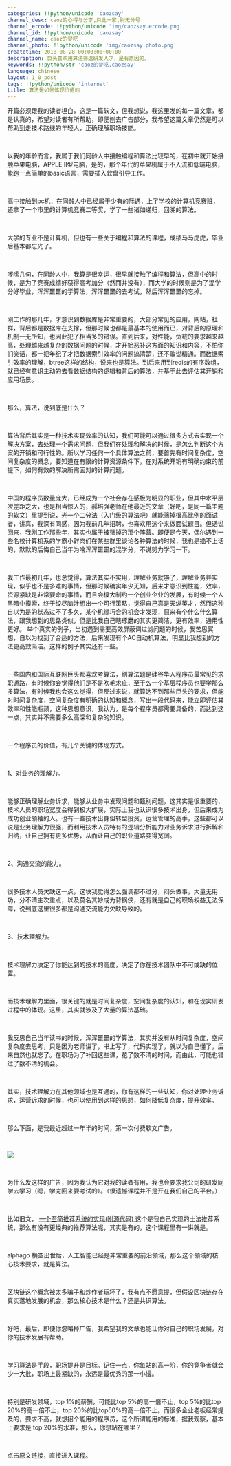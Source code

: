 ```yaml
---
categories: !!python/unicode 'caozsay'
channel_desc: caoz的心得与分享,只此一家,别无分号.
channel_ercode: !!python/unicode 'img/caozsay.ercode.png'
channel_id: !!python/unicode 'caozsay'
channel_name: caoz的梦呓
channel_photo: !!python/unicode 'img/caozsay.photo.png'
createtime: 2018-08-28 00:00:00+00:00
description: 巨头喜欢用算法筛选研发人才，是有原因的。
keywords: !!python/str 'caoz的梦呓,caozsay'
language: chinese
layout: 1_0_post
tags: !!python/unicode 'internet'
title: 算法是如何体现价值的
---
```

<div class="rich_media_content" id="js_content">
<p>
         开篇必须跟我的读者坦白，这是一篇软文，但我想说，我这里发的每一篇文章，都是认真的，希望对读者有所帮助，即便刨去广告部分，我希望这篇文章仍然是可以帮助到走技术路线的年轻人，正确理解职场技能。
        </p>
<p>
<br/>
</p>
<p>
         以我的年龄而言，我属于我们同龄人中接触编程和算法比较早的，在初中就开始接触苹果电脑，APPLE II型电脑，是的，那个年代的苹果机属于不入流和低端电脑，能跑一点简单的basic语言，需要插入软盘引导工作。
        </p>
<p>
<br/>
</p>
<p>
         高中接触到pc机，在同龄人中已经属于少有的际遇，上了学校的计算机竞赛班，还拿了一个市里的计算机竞赛二等奖，学了一些诸如递归，回溯的算法。
        </p>
<p>
<br/>
</p>
<p>
         大学的专业不是计算机，但也有一些关于编程和算法的课程，成绩马马虎虎，毕业后基本都忘光了。
        </p>
<p>
<br/>
</p>
<p>
         啰嗦几句，在同龄人中，我算是很幸运，很早就接触了编程和算法，但高中的时候，是为了竞赛成绩好获得高考加分（然而并没有），而大学的时候则是为了混学分好毕业，浑浑噩噩的学算法，浑浑噩噩的去考试，然后浑浑噩噩的忘掉。
        </p>
<p>
<br/>
</p>
<p>
         刚工作的那几年，才意识到数据库是非常重要的，大部分常见的应用，网站，社群，背后都是数据库在支撑，但那时候也都是最基本的使用而已，对背后的原理和机制一无所知，也因此犯了相当多的错误。直到后来，对性能，负载的要求越来越高，处理越来越复杂的数据问题的时候，才开始恶补这方面的知识和内容，不怕你们笑话，都一把年纪了才把数据索引效率的问题搞清楚，还不敢说精通。而数据索引效率的理解，btree这样的结构，说来也是算法。到后来用到redis的有序数组，就已经有意识主动的去看数据结构的逻辑和背后的算法，并基于此去评估其开销和应用场景。
        </p>
<p>
<br/>
</p>
<p>
         那么，算法，说到底是什么？
        </p>
<p>
<br/>
</p>
<p>
         算法背后其实是一种技术实现效率的认知，我们可能可以通过很多方式去实现一个解决方案，去处理一个需求问题，但我们在处理和解决的时候，是怎么判断这个方案的开销和可行性的。所以学习任何一个具体算法之前，要首先有时间复杂度，空间复杂度的概念，要知道在有限的计算资源条件下，在对系统开销有明确约束的前提下，如何有效的解决所需面对的计算问题。
        </p>
<p>
<br/>
</p>
<p>
         中国的程序员数量庞大，已经成为一个社会存在感极为明显的职业，但其中水平层次差距之大，也是相当惊人的，郝培强老师在他最近的文章（好吧，是同一篇主题的软文）里提到说，光一个二分法（入门级的算法吧）就能筛掉很高比例的面试者，讲真，我深有同感，因为我前几年招聘，也喜欢用这个来做面试题目。但话说回来，我刚工作那些年，其实也属于被筛掉的那个阵营。即便是今天，偶尔遇到一些名校计算机系的学霸小鲜肉们在某些群里谈论各种算法的时候，我也是插不上话的，默默的后悔自己当年为啥浑浑噩噩的混学分，不说努力学习一下。
        </p>
<p>
<br/>
</p>
<p>
         我工作最初几年，也总觉得，算法其实不实用，理解业务就够了，理解业务并实现，似乎也不是多难的事情，但那时候确实年少无知，后来才意识到性能，效率，资源紧缺是非常要命的事情，而且会极大制约一个创业企业的发展，有时候一个人黑暗中摸索，终于绞尽脑汁想出一个可行策略，觉得自己真是天纵英才，然而这种自以为是的状态过不了多久，某个机缘巧合的机会才发现，原来有个什么什么算法，跟我想到的思路类似，但是比我自己瞎琢磨的其实更简洁，更有效率，通用性更好。 举个真实的例子，当初遇到需要高效屏蔽词过滤问题的时候，我苦思冥想，自以为找到了合适的方法，后来发现有个AC自动机算法，明显比我想到的方法更高效简洁。这样的例子其实还有一些。
        </p>
<p>
<br/>
</p>
<p>
         一些国内和国际互联网巨头都喜欢考算法，刷算法题是硅谷华人程序员最常见的求职通路，有时候你会觉得他们是不是吹毛求疵，至于么一个基层程序员也要学那么多算法，有时候我也会这么觉得，但反过来说，就算达不到那些巨头的要求，但能对时间复杂度，空间复杂度有明确的认知和概念，写出一段代码来，能立即评估其效率和性能瓶颈，这种思想意识，我认为，是每个程序员都需要具备的，而达到这一点，其实并不需要多么高深和复杂的知识。
        </p>
<p>
<br/>
</p>
<p>
         一个程序员的价值，有几个关键的体现方式。
        </p>
<p>
<br/>
</p>
<p>
         1、对业务的理解力。
        </p>
<p>
<br/>
</p>
<p>
         能够正确理解业务诉求，能够从业务中发现问题和甄别问题，这其实是很重要的，技术人员的职场宽度会得到极大扩展，实际上我也认识很多技术出身，但后来成为成功创业领袖的人。也有一些技术出身但转型投资，运营管理的高手，这些都可以说是业务理解力很强，而利用技术人员特有的逻辑分析能力对业务诉求进行拆解和归纳，让自己拥有更多优势，从而让自己的职业道路变得宽阔。
        </p>
<p>
<br/>
</p>
<p>
         2、沟通交流的能力。
        </p>
<p>
<br/>
</p>
<p>
         很多技术人员欠缺这一点，这块我觉得怎么强调都不过分，闷头做事，大量无用功，分不清主次重点，以及莫名其妙成为背锅侠，还有就是自己的职场权益无法保障，说到底这里很多都是沟通交流能力欠缺导致的。
        </p>
<p>
<br/>
</p>
<p>
         3、技术理解力。
        </p>
<p>
<br/>
</p>
<p>
         技术理解力决定了你能达到的技术的高度，决定了你在技术团队中不可或缺的位置。
        </p>
<p>
<br/>
</p>
<p>
         而技术理解力里面，很关键的就是时间复杂度，空间复杂度的认知，和在现实研发过程中的体现。这里，其实就涉及了大量的算法基础。
        </p>
<p>
<br/>
</p>
<p>
         我反思自己当年读书的时候，浑浑噩噩的学算法，其实并没有从时间复杂度，空间复杂度去思考，只是因为老师讲了，书上写了，代码实现了，就以为自己懂了，后来自然也就忘了。在职场为了补回这些课，花了数不清的时间，而由此，可能也错过了数不清的机会。
        </p>
<p>
<br/>
</p>
<p>
         其实，技术理解力在其他领域也是互通的，你有这样的一些认知，你对处理业务诉求，运营诉求的时候，也可以使用到这样的思想，如何降低复杂度，提升效率。
        </p>
<p>
<br/>
</p>
<p>
         那么下面，是我最近超过一年半的时间，第一次付费软文广告。
        </p>
<p>
<br/>
</p>
<p>
<img class="" data-copyright="0" data-ratio="1.7777777777777777" data-s="300,640" data-src="" data-type="jpeg" data-w="720" src="{{ '/img/nBKX0s8fer07sJOv6JYz3t0UEFBNRC3bHg6CdgU4CAlfprKweWPH78dpibNH3IHYlCMsA51ehfSvibHcTCxiakyAQ.jpeg' | prepend: site.img | replace: '//','/' }}" style=""/>
</p>
<p>
<br/>
</p>
<p>
         为什么发这样的广告，因为我认为它对我的读者有用，我也会要求我公司的研发同学去学习（嗯，学完回来要考试的）。（很遗憾课程并不是开在我们自己的平台。）
        </p>
<p>
<br/>
</p>
<p>
         比如旧文，
         <a href="http://mp.weixin.qq.com/s?__biz=MzI0MjA1Mjg2Ng==&amp;mid=2649867790&amp;idx=1&amp;sn=b2d04f9f88f61fb0f88a8fa4d5071c6e&amp;chksm=f1075c63c670d57522f662c0721d01b833f84bf44376a465e94d16c075cea847245898fb77e4&amp;scene=21#wechat_redirect" target="_blank">
          一个至简推荐系统的实现(附源代码)
         </a>
         这个是我自己实现的土法推荐系统，那么有没有更经典的推荐算法呢，其实是有的，这个课程里有一讲就是。
        </p>
<p>
<br/>
</p>
<p>
         alphago 横空出世后，人工智能已经是非常重要的前沿领域，那么这个领域的核心技术要求，就是算法。
        </p>
<p>
<br/>
</p>
<p>
         区块链这个概念被太多骗子和炒作者玩坏了，我有点不愿意提，但假设区块链存在真实落地发展的机会，那么核心技术是什么？还是共识算法。
        </p>
<p>
<br/>
</p>
<p>
         好吧，最后，即便你忽略掉广告，我希望我的文章也能让你对自己的职场发展，对你的技术发展有帮助。
        </p>
<p>
<br/>
</p>
<p>
         学习算法是手段，职场提升是目标。记住一点，你每站的高一阶，你的竞争者就会少一大批，职场上最紧缺的，永远是最优秀的那一小撮。
        </p>
<p>
<br/>
</p>
<p>
         特别是研发领域，top 1%的薪酬，可能比top 5%的高一倍不止，top 5%的比top 20%的高一倍不止，top 20%的比top50%的高一倍不止。而很多企业老板经常提及的，要求不高，就想招个能用的程序员，这个所谓能用的标准，据我观察，基本上要求是 top 20%的水准，那么，你想站在哪里？
        </p>
<p>
<br/>
</p>
<p>
         点击原文链接，直接进入课程。
        </p>
<p>
<br/>
</p>
</div>